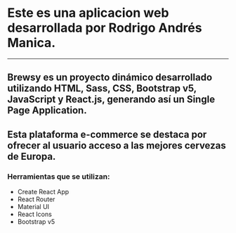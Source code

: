 # Este es una aplicacion web desarrollada por Rodrigo Andrés Manica.

---

## Brewsy es un proyecto dinámico desarrollado utilizando HTML, Sass, CSS, Bootstrap v5, JavaScript y React.js, generando así un Single Page Application.

## Esta plataforma e-commerce se destaca por ofrecer al usuario acceso a las mejores cervezas de Europa.

### Herramientas que se utilizan:

- Create React App
- React Router
- Material UI
- React Icons
- Bootstrap v5